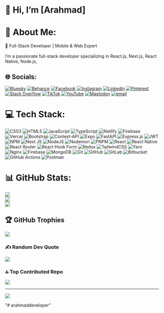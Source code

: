 # 👋 Hi, I’m [Arahmad]
# 💫 About Me:
🚀 Full-Stack Developer | Mobile & Web Expert<br><br>I’m a passionate full-stack developer specializing in React.js, Next.js, React Native, Node.js, 


## 🌐 Socials:
[![Bluesky](https://img.shields.io/badge/bluesky-0285FF?style=for-the-badge&logo=bluesky&logoColor=%23FFFFFF)](https://bsky.app/profile/arahmaddeveloper) [![Behance](https://img.shields.io/badge/Behance-1769ff?logo=behance&logoColor=white)](https://behance.net/arahmaddeveloper) [![Facebook](https://img.shields.io/badge/Facebook-%231877F2.svg?logo=Facebook&logoColor=white)](https://facebook.com/arahmaddeveloper) [![Instagram](https://img.shields.io/badge/Instagram-%23E4405F.svg?logo=Instagram&logoColor=white)](https://instagram.com/arahmaddeveloper) [![LinkedIn](https://img.shields.io/badge/LinkedIn-%230077B5.svg?logo=linkedin&logoColor=white)](https://linkedin.com/in/arahmaddeveloper) [![Pinterest](https://img.shields.io/badge/Pinterest-%23E60023.svg?logo=Pinterest&logoColor=white)](https://pinterest.com/arahmaddeveloper) [![Stack Overflow](https://img.shields.io/badge/-Stackoverflow-FE7A16?logo=stack-overflow&logoColor=white)](https://stackoverflow.com/users/arahmaddeveloper) [![TikTok](https://img.shields.io/badge/TikTok-%23000000.svg?logo=TikTok&logoColor=white)](https://tiktok.com/@arahmaddeveloper) [![YouTube](https://img.shields.io/badge/YouTube-%23FF0000.svg?logo=YouTube&logoColor=white)](https://youtube.com/@arahmaddeveloper) [![Mastodon](https://img.shields.io/badge/-MASTODON-%232B90D9?logo=mastodon&logoColor=white)](https://mastodon.social/@arahmaddeveloper) [![email](https://img.shields.io/badge/Email-D14836?logo=gmail&logoColor=white)](mailto:arahmaddeveloper@gmail.com) 

# 💻 Tech Stack:
![CSS3](https://img.shields.io/badge/css3-%231572B6.svg?style=for-the-badge&logo=css3&logoColor=white) ![HTML5](https://img.shields.io/badge/html5-%23E34F26.svg?style=for-the-badge&logo=html5&logoColor=white) ![JavaScript](https://img.shields.io/badge/javascript-%23323330.svg?style=for-the-badge&logo=javascript&logoColor=%23F7DF1E) ![TypeScript](https://img.shields.io/badge/typescript-%23007ACC.svg?style=for-the-badge&logo=typescript&logoColor=white) ![Netlify](https://img.shields.io/badge/netlify-%23000000.svg?style=for-the-badge&logo=netlify&logoColor=#00C7B7) ![Firebase](https://img.shields.io/badge/firebase-%23039BE5.svg?style=for-the-badge&logo=firebase) ![Vercel](https://img.shields.io/badge/vercel-%23000000.svg?style=for-the-badge&logo=vercel&logoColor=white) ![Bootstrap](https://img.shields.io/badge/bootstrap-%238511FA.svg?style=for-the-badge&logo=bootstrap&logoColor=white) ![Context-API](https://img.shields.io/badge/Context--Api-000000?style=for-the-badge&logo=react) ![Expo](https://img.shields.io/badge/expo-1C1E24?style=for-the-badge&logo=expo&logoColor=#D04A37) ![FastAPI](https://img.shields.io/badge/FastAPI-005571?style=for-the-badge&logo=fastapi) ![Express.js](https://img.shields.io/badge/express.js-%23404d59.svg?style=for-the-badge&logo=express&logoColor=%2361DAFB) ![JWT](https://img.shields.io/badge/JWT-black?style=for-the-badge&logo=JSON%20web%20tokens) ![NPM](https://img.shields.io/badge/NPM-%23CB3837.svg?style=for-the-badge&logo=npm&logoColor=white) ![Next JS](https://img.shields.io/badge/Next-black?style=for-the-badge&logo=next.js&logoColor=white) ![NodeJS](https://img.shields.io/badge/node.js-6DA55F?style=for-the-badge&logo=node.js&logoColor=white) ![Nodemon](https://img.shields.io/badge/NODEMON-%23323330.svg?style=for-the-badge&logo=nodemon&logoColor=%BBDEAD) ![PNPM](https://img.shields.io/badge/pnpm-%234a4a4a.svg?style=for-the-badge&logo=pnpm&logoColor=f69220) ![React](https://img.shields.io/badge/react-%2320232a.svg?style=for-the-badge&logo=react&logoColor=%2361DAFB) ![React Native](https://img.shields.io/badge/react_native-%2320232a.svg?style=for-the-badge&logo=react&logoColor=%2361DAFB) ![React Router](https://img.shields.io/badge/React_Router-CA4245?style=for-the-badge&logo=react-router&logoColor=white) ![React Hook Form](https://img.shields.io/badge/React%20Hook%20Form-%23EC5990.svg?style=for-the-badge&logo=reacthookform&logoColor=white) ![Redux](https://img.shields.io/badge/redux-%23593d88.svg?style=for-the-badge&logo=redux&logoColor=white) ![TailwindCSS](https://img.shields.io/badge/tailwindcss-%2338B2AC.svg?style=for-the-badge&logo=tailwind-css&logoColor=white) ![Yarn](https://img.shields.io/badge/yarn-%232C8EBB.svg?style=for-the-badge&logo=yarn&logoColor=white) ![Nginx](https://img.shields.io/badge/nginx-%23009639.svg?style=for-the-badge&logo=nginx&logoColor=white) ![Firebase](https://img.shields.io/badge/firebase-a08021?style=for-the-badge&logo=firebase&logoColor=ffcd34) ![MongoDB](https://img.shields.io/badge/MongoDB-%234ea94b.svg?style=for-the-badge&logo=mongodb&logoColor=white) ![Git](https://img.shields.io/badge/git-%23F05033.svg?style=for-the-badge&logo=git&logoColor=white) ![GitHub](https://img.shields.io/badge/github-%23121011.svg?style=for-the-badge&logo=github&logoColor=white) ![GitLab](https://img.shields.io/badge/gitlab-%23181717.svg?style=for-the-badge&logo=gitlab&logoColor=white) ![Bitbucket](https://img.shields.io/badge/bitbucket-%230047B3.svg?style=for-the-badge&logo=bitbucket&logoColor=white) ![GitHub Actions](https://img.shields.io/badge/github%20actions-%232671E5.svg?style=for-the-badge&logo=githubactions&logoColor=white) ![Postman](https://img.shields.io/badge/Postman-FF6C37?style=for-the-badge&logo=postman&logoColor=white)
# 📊 GitHub Stats:
![](https://github-readme-stats.vercel.app/api?username=arahmaddeveloper&theme=dark&hide_border=false&include_all_commits=false&count_private=false)<br/>
![](https://nirzak-streak-stats.vercel.app/?user=arahmaddeveloper&theme=dark&hide_border=false)<br/>
![](https://github-readme-stats.vercel.app/api/top-langs/?username=arahmaddeveloper&theme=dark&hide_border=false&include_all_commits=false&count_private=false&layout=compact)

## 🏆 GitHub Trophies
![](https://github-profile-trophy.vercel.app/?username=arahmaddeveloper&theme=radical&no-frame=false&no-bg=true&margin-w=4)

### ✍️ Random Dev Quote
![](https://quotes-github-readme.vercel.app/api?type=horizontal&theme=tokyonight)

### 🔝 Top Contributed Repo
![](https://github-contributor-stats.vercel.app/api?username=arahmaddeveloper&limit=5&theme=nightowl&combine_all_yearly_contributions=true)

---
[![](https://visitcount.itsvg.in/api?id=arahmaddeveloper&icon=0&color=0)](https://visitcount.itsvg.in)

<!-- Proudly created with GPRM ( https://gprm.itsvg.in ) -->"# arahmaddeveloper" 
